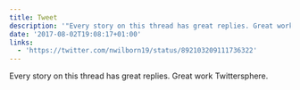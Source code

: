 ```yaml
---
title: Tweet
description: '"Every story on this thread has great replies. Great work Twittersphere. "'
date: '2017-08-02T19:08:17+01:00'
links:
  - 'https://twitter.com/nwilborn19/status/892103209111736322'
---
```

Every story on this thread has great replies. Great work Twittersphere. 
